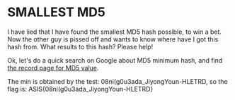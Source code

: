 # SMALLEST MD5

I have lied that I have found the smallest MD5 hash possible, to win a bet.
Now the other guy is pissed off and wants to know where have I got this hash from. What results to this hash? Please help!

Ok, let's do a quick search on Google about MD5 minimum hash, and find [the record page for MD5 value](http://0xf.kr/md5/).

The min is obtained by the test: 08ni(g0u3ada_JiyongYoun-HLETRD, so the flag is:
ASIS{08ni(g0u3ada_JiyongYoun-HLETRD}